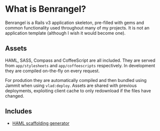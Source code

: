 What is Benrangel?
==================
Benrangel is a Rails v3 application skeleton, pre-filled with gems and common functionality used throughout many of my projects. It is not an application template (although I wish it would become one).

Assets
------
HAML, SASS, Compass and CoffeeScript are all included. They are served from `app/stylesheets` and `app/coffeescripts` respectively. In development they are compiled on-the-fly on every request. 

For prodution they are automatically compiled and then bundled using Jammit when using `vlad:deploy`. Assets are shared with previous deployments, exploiting client cache to only redownload if the files have changed.

Includes
-------
  * [HAML scaffolding generator](https://github.com/mbleigh/haml-rails)